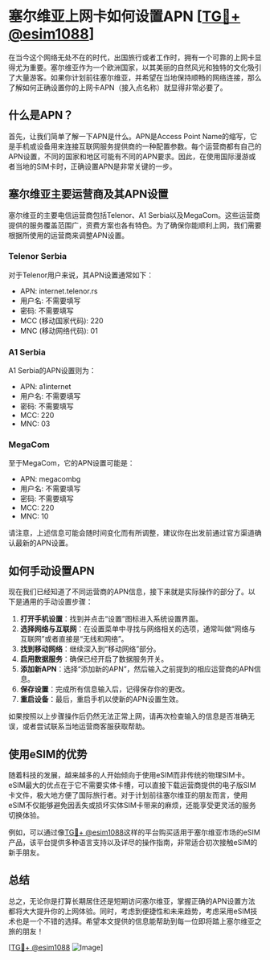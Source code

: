 # 塞尔维亚上网卡如何设置APN [[TG💪+ @esim1088](https://t.me/s/esim1088)]

在当今这个网络无处不在的时代，出国旅行或者工作时，拥有一个可靠的上网卡显得尤为重要。塞尔维亚作为一个欧洲国家，以其美丽的自然风光和独特的文化吸引了大量游客。如果你计划前往塞尔维亚，并希望在当地保持顺畅的网络连接，那么了解如何正确设置你的上网卡APN（接入点名称）就显得非常必要了。

## 什么是APN？

首先，让我们简单了解一下APN是什么。APN是Access Point Name的缩写，它是手机或设备用来连接互联网服务提供商的一种配置参数。每个运营商都有自己的APN设置，不同的国家和地区可能有不同的APN要求。因此，在使用国际漫游或者当地的SIM卡时，正确设置APN是非常关键的一步。

## 塞尔维亚主要运营商及其APN设置

塞尔维亚的主要电信运营商包括Telenor、A1 Serbia以及MegaCom。这些运营商提供的服务覆盖范围广，资费方案也各有特色。为了确保你能顺利上网，我们需要根据所使用的运营商来调整APN设置。

### Telenor Serbia

对于Telenor用户来说，其APN设置通常如下：
- APN: internet.telenor.rs
- 用户名: 不需要填写
- 密码: 不需要填写
- MCC (移动国家代码): 220
- MNC (移动网络代码): 01

### A1 Serbia

A1 Serbia的APN设置则为：
- APN: a1internet
- 用户名: 不需要填写
- 密码: 不需要填写
- MCC: 220
- MNC: 03

### MegaCom

至于MegaCom，它的APN设置可能是：
- APN: megacombg
- 用户名: 不需要填写
- 密码: 不需要填写
- MCC: 220
- MNC: 10

请注意，上述信息可能会随时间变化而有所调整，建议你在出发前通过官方渠道确认最新的APN设置。

## 如何手动设置APN

现在我们已经知道了不同运营商的APN信息，接下来就是实际操作的部分了。以下是通用的手动设置步骤：

1. **打开手机设置**：找到并点击“设置”图标进入系统设置界面。
2. **选择网络与互联网**：在设置菜单中寻找与网络相关的选项，通常叫做“网络与互联网”或者直接是“无线和网络”。
3. **找到移动网络**：继续深入到“移动网络”部分。
4. **启用数据服务**：确保已经开启了数据服务开关。
5. **添加新APN**：选择“添加新的APN”，然后输入之前提到的相应运营商的APN信息。
6. **保存设置**：完成所有信息输入后，记得保存你的更改。
7. **重启设备**：最后，重启手机以使新的APN设置生效。

如果按照以上步骤操作后仍然无法正常上网，请再次检查输入的信息是否准确无误，或者尝试联系当地运营商客服获取帮助。

## 使用eSIM的优势

随着科技的发展，越来越多的人开始倾向于使用eSIM而非传统的物理SIM卡。eSIM最大的优点在于它不需要实体卡槽，可以直接下载运营商提供的电子版SIM卡文件，极大地方便了国际旅行者。对于计划前往塞尔维亚的朋友而言，使用eSIM不仅能够避免因丢失或损坏实体SIM卡带来的麻烦，还能享受更灵活的服务切换体验。

例如，可以通过像[TG💪+ @esim1088](https://t.me/s/esim1088)这样的平台购买适用于塞尔维亚市场的eSIM产品，该平台提供多种语言支持以及详尽的操作指南，非常适合初次接触eSIM的新手朋友。

## 总结

总之，无论你是打算长期居住还是短期访问塞尔维亚，掌握正确的APN设置方法都将大大提升你的上网体验。同时，考虑到便捷性和未来趋势，考虑采用eSIM技术也是一个不错的选择。希望本文提供的信息能帮助到每一位即将踏上塞尔维亚之旅的朋友！

[[TG💪+ @esim1088](https://t.me/s/esim1088) ![Image](https://i.postimg.cc/4NQfJmqS/Snipaste-2025-05-13-00-14-12.png)]
